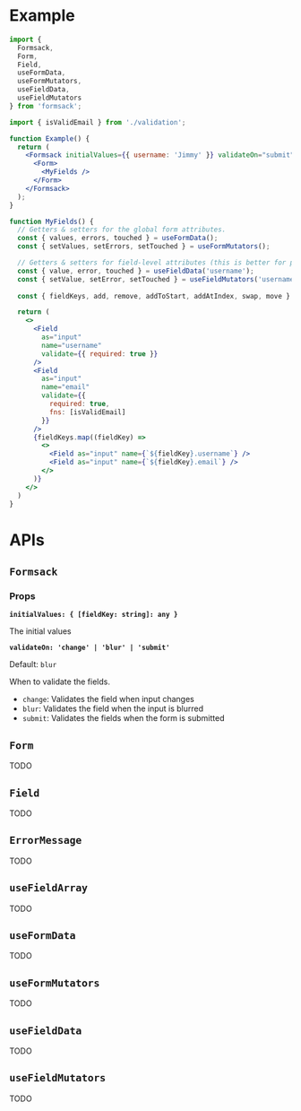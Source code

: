 # Example

```jsx
import { 
  Formsack, 
  Form, 
  Field, 
  useFormData,
  useFormMutators,
  useFieldData,
  useFieldMutators
} from 'formsack';

import { isValidEmail } from './validation';

function Example() {
  return (
    <Formsack initialValues={{ username: 'Jimmy' }} validateOn="submit">
      <Form>
        <MyFields />
      </Form>
    </Formsack>
  );
}

function MyFields() {
  // Getters & setters for the global form attributes.
  const { values, errors, touched } = useFormData();
  const { setValues, setErrors, setTouched } = useFormMutators();

  // Getters & setters for field-level attributes (this is better for performance).
  const { value, error, touched } = useFieldData('username');
  const { setValue, setError, setTouched } = useFieldMutators('username');
  
  const { fieldKeys, add, remove, addToStart, addAtIndex, swap, move } = useFieldArray('friends');

  return (
    <>
      <Field 
        as="input" 
        name="username" 
        validate={{ required: true }} 
      />
      <Field 
        as="input" 
        name="email" 
        validate={{ 
          required: true, 
          fns: [isValidEmail] 
        }} 
      />
      {fieldKeys.map((fieldKey) =>
        <>
          <Field as="input" name={`${fieldKey}.username`} />
          <Field as="input" name={`${fieldKey}.email`} />
        </>
      )}
    </>
  )
}
```

# APIs

## `Formsack`

### Props

**`initialValues: { [fieldKey: string]: any }`**

The initial values

**`validateOn: 'change' | 'blur' | 'submit'`**

Default: `blur`

When to validate the fields.

- `change`: Validates the field when input changes
- `blur`: Validates the field when the input is blurred
- `submit`: Validates the fields when the form is submitted

## `Form`

TODO

## `Field`

TODO

## `ErrorMessage`

TODO

## `useFieldArray`

TODO

## `useFormData`

TODO

## `useFormMutators`

TODO

## `useFieldData`

TODO

## `useFieldMutators`

TODO

